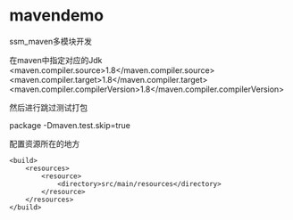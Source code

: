# mavendemo
ssm_maven多模块开发

在maven中指定对应的Jdk
        <maven.compiler.source>1.8</maven.compiler.source>  
        <maven.compiler.target>1.8</maven.compiler.target>  
        <maven.compiler.compilerVersion>1.8</maven.compiler.compilerVersion> 

然后进行跳过测试打包


package -Dmaven.test.skip=true

配置资源所在的地方

	<build>
		<resources>
			<resource>
				<directory>src/main/resources</directory>
			</resource>
		</resources>
	</build>
